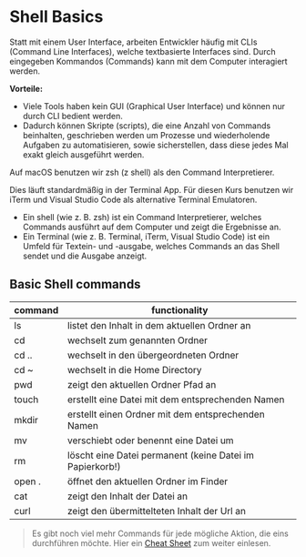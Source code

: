 # Shell Basics

Statt mit einem User Interface, arbeiten Entwickler häufig mit CLIs (Command Line Interfaces), welche textbasierte Interfaces sind. Durch eingegeben Kommandos (Commands) kann mit dem Computer interagiert werden.

**Vorteile:**

- Viele Tools haben kein GUI (Graphical User Interface) und können nur durch CLI bedient werden.
- Dadurch können Skripte (scripts), die eine Anzahl von Commands beinhalten, geschrieben werden um Prozesse und wiederholende Aufgaben zu automatisieren, sowie sicherstellen, dass diese jedes Mal exakt gleich ausgeführt werden.

Auf macOS benutzen wir zsh (z shell) als den Command Interpretierer.

Dies läuft standardmäßig in der Terminal App. Für diesen Kurs benutzen wir iTerm und Visual Studio Code als alternative Terminal Emulatoren.

- Ein shell (wie z. B. zsh) ist ein Command Interpretierer, welches Commands ausführt auf dem Computer und zeigt die Ergebnisse an.
- Ein Terminal (wie z. B. Terminal, iTerm, Visual Studio Code) ist ein Umfeld für Textein- und -ausgabe, welches Commands an das Shell sendet und die Ausgabe anzeigt.

## Basic Shell commands

| command                    | functionality                                            |
| -------------------------- | -------------------------------------------------------- |
| ls                         | listet den Inhalt in dem aktuellen Ordner an             |
| cd <foldername>            | wechselt zum genannten Ordner                            |
| cd ..                      | wechselt in den übergeordneten Ordner                    |
| cd ~                       | wechselt in die Home Directory                           |
| pwd                        | zeigt den aktuellen Ordner Pfad an                       |
| touch <Dateinname>         | erstellt eine Datei mit dem entsprechenden Namen         |
| mkdir <Ordnername>         | erstellt einen Ordner mit dem entsprechenden Namen       |
| mv <alterName> <neuerName> | verschiebt oder benennt eine Datei um                    |
| rm <Dateinname>            | löscht eine Datei permanent (keine Datei im Papierkorb!) |
| open .                     | öffnet den aktuellen Ordner im Finder                    |
| cat <Dateiname>            | zeigt den Inhalt der Datei an                            |
| curl <url>                 | zeigt den übermittelteten Inhalt der Url an              |

> Es gibt noch viel mehr Commands für jede mögliche Aktion, die eins durchführen möchte. Hier ein [Cheat Sheet](https://github.com/RehanSaeed/Bash-Cheat-Sheet) zum weiter einlesen.
